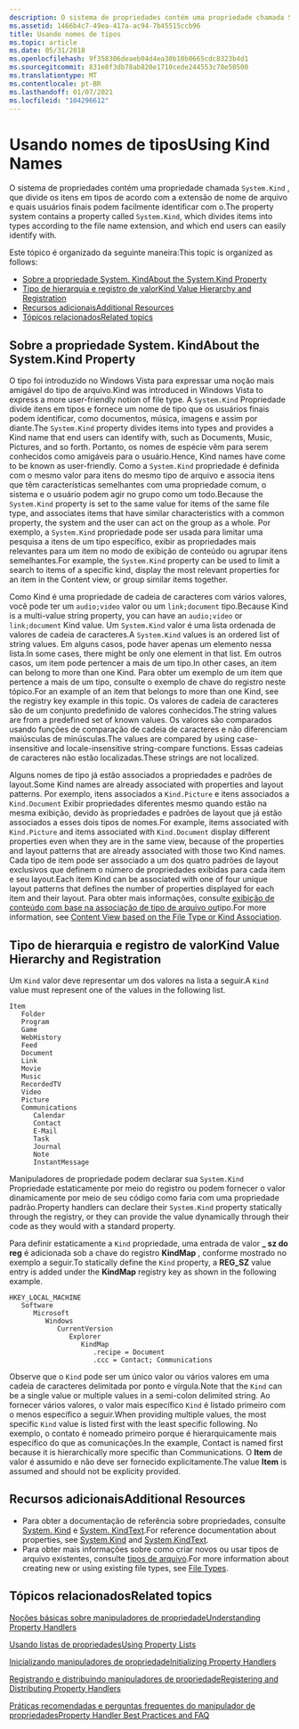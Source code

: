 ```yaml
---
description: O sistema de propriedades contém uma propriedade chamada System. Kind, que divide os itens em tipos de acordo com a extensão de nome de arquivo e quais usuários finais podem facilmente identificar com o.
ms.assetid: 1466b4c7-49ea-417a-ac94-7b45515ccb96
title: Usando nomes de tipos
ms.topic: article
ms.date: 05/31/2018
ms.openlocfilehash: 9f358306deaeb04d4ea30b10b0665cdc8323b4d1
ms.sourcegitcommit: 831e8f3db78ab820e1710cede244553c70e50500
ms.translationtype: MT
ms.contentlocale: pt-BR
ms.lasthandoff: 01/07/2021
ms.locfileid: "104296612"
---
```

# <a name="using-kind-names"></a><span data-ttu-id="0ea52-103">Usando nomes de tipos</span><span class="sxs-lookup"><span data-stu-id="0ea52-103">Using Kind Names</span></span>

<span data-ttu-id="0ea52-104">O sistema de propriedades contém uma propriedade chamada `System.Kind` , que divide os itens em tipos de acordo com a extensão de nome de arquivo e quais usuários finais podem facilmente identificar com o.</span><span class="sxs-lookup"><span data-stu-id="0ea52-104">The property system contains a property called `System.Kind`, which divides items into types according to the file name extension, and which end users can easily identify with.</span></span>

<span data-ttu-id="0ea52-105">Este tópico é organizado da seguinte maneira:</span><span class="sxs-lookup"><span data-stu-id="0ea52-105">This topic is organized as follows:</span></span>

-   [<span data-ttu-id="0ea52-106">Sobre a propriedade System. Kind</span><span class="sxs-lookup"><span data-stu-id="0ea52-106">About the System.Kind Property</span></span>](#about-the-systemkind-property)
-   [<span data-ttu-id="0ea52-107">Tipo de hierarquia e registro de valor</span><span class="sxs-lookup"><span data-stu-id="0ea52-107">Kind Value Hierarchy and Registration</span></span>](#kind-value-hierarchy-and-registration)
-   [<span data-ttu-id="0ea52-108">Recursos adicionais</span><span class="sxs-lookup"><span data-stu-id="0ea52-108">Additional Resources</span></span>](#additional-resources)
-   [<span data-ttu-id="0ea52-109">Tópicos relacionados</span><span class="sxs-lookup"><span data-stu-id="0ea52-109">Related topics</span></span>](#related-topics)

## <a name="about-the-systemkind-property"></a><span data-ttu-id="0ea52-110">Sobre a propriedade System. Kind</span><span class="sxs-lookup"><span data-stu-id="0ea52-110">About the System.Kind Property</span></span>

<span data-ttu-id="0ea52-111">O tipo foi introduzido no Windows Vista para expressar uma noção mais amigável do tipo de arquivo.</span><span class="sxs-lookup"><span data-stu-id="0ea52-111">Kind was introduced in Windows Vista to express a more user-friendly notion of file type.</span></span> <span data-ttu-id="0ea52-112">A `System.Kind` Propriedade divide itens em tipos e fornece um nome de tipo que os usuários finais podem identificar, como documentos, música, imagens e assim por diante.</span><span class="sxs-lookup"><span data-stu-id="0ea52-112">The `System.Kind` property divides items into types and provides a Kind name that end users can identify with, such as Documents, Music, Pictures, and so forth.</span></span> <span data-ttu-id="0ea52-113">Portanto, os nomes de espécie vêm para serem conhecidos como amigáveis para o usuário.</span><span class="sxs-lookup"><span data-stu-id="0ea52-113">Hence, Kind names have come to be known as user-friendly.</span></span> <span data-ttu-id="0ea52-114">Como a `System.Kind` propriedade é definida com o mesmo valor para itens do mesmo tipo de arquivo e associa itens que têm características semelhantes com uma propriedade comum, o sistema e o usuário podem agir no grupo como um todo.</span><span class="sxs-lookup"><span data-stu-id="0ea52-114">Because the `System.Kind` property is set to the same value for items of the same file type, and associates items that have similar characteristics with a common property, the system and the user can act on the group as a whole.</span></span> <span data-ttu-id="0ea52-115">Por exemplo, a `System.Kind` propriedade pode ser usada para limitar uma pesquisa a itens de um tipo específico, exibir as propriedades mais relevantes para um item no modo de exibição de conteúdo ou agrupar itens semelhantes.</span><span class="sxs-lookup"><span data-stu-id="0ea52-115">For example, the `System.Kind` property can be used to limit a search to items of a specific kind, display the most relevant properties for an item in the Content view, or group similar items together.</span></span>

<span data-ttu-id="0ea52-116">Como Kind é uma propriedade de cadeia de caracteres com vários valores, você pode ter um `audio;video` valor ou um `link;document` tipo.</span><span class="sxs-lookup"><span data-stu-id="0ea52-116">Because Kind is a multi-value string property, you can have an `audio;video` or `link;document` Kind value.</span></span> <span data-ttu-id="0ea52-117">Um `System.Kind` valor é uma lista ordenada de valores de cadeia de caracteres.</span><span class="sxs-lookup"><span data-stu-id="0ea52-117">A `System.Kind` values is an ordered list of string values.</span></span> <span data-ttu-id="0ea52-118">Em alguns casos, pode haver apenas um elemento nessa lista.</span><span class="sxs-lookup"><span data-stu-id="0ea52-118">In some cases, there might be only one element in that list.</span></span> <span data-ttu-id="0ea52-119">Em outros casos, um item pode pertencer a mais de um tipo.</span><span class="sxs-lookup"><span data-stu-id="0ea52-119">In other cases, an item can belong to more than one Kind.</span></span> <span data-ttu-id="0ea52-120">Para obter um exemplo de um item que pertence a mais de um tipo, consulte o exemplo de chave do registro neste tópico.</span><span class="sxs-lookup"><span data-stu-id="0ea52-120">For an example of an item that belongs to more than one Kind, see the registry key example in this topic.</span></span> <span data-ttu-id="0ea52-121">Os valores de cadeia de caracteres são de um conjunto predefinido de valores conhecidos.</span><span class="sxs-lookup"><span data-stu-id="0ea52-121">The string values are from a predefined set of known values.</span></span> <span data-ttu-id="0ea52-122">Os valores são comparados usando funções de comparação de cadeia de caracteres e não diferenciam maiúsculas de minúsculas.</span><span class="sxs-lookup"><span data-stu-id="0ea52-122">The values are compared by using case-insensitive and locale-insensitive string-compare functions.</span></span> <span data-ttu-id="0ea52-123">Essas cadeias de caracteres não estão localizadas.</span><span class="sxs-lookup"><span data-stu-id="0ea52-123">These strings are not localized.</span></span>

<span data-ttu-id="0ea52-124">Alguns nomes de tipo já estão associados a propriedades e padrões de layout.</span><span class="sxs-lookup"><span data-stu-id="0ea52-124">Some Kind names are already associated with properties and layout patterns.</span></span> <span data-ttu-id="0ea52-125">Por exemplo, itens associados a `Kind.Picture` e itens associados a `Kind.Document` Exibir propriedades diferentes mesmo quando estão na mesma exibição, devido às propriedades e padrões de layout que já estão associados a esses dois tipos de nomes.</span><span class="sxs-lookup"><span data-stu-id="0ea52-125">For example, items associated with `Kind.Picture` and items associated with `Kind.Document` display different properties even when they are in the same view, because of the properties and layout patterns that are already associated with those two Kind names.</span></span> <span data-ttu-id="0ea52-126">Cada tipo de item pode ser associado a um dos quatro padrões de layout exclusivos que definem o número de propriedades exibidas para cada item e seu layout.</span><span class="sxs-lookup"><span data-stu-id="0ea52-126">Each item Kind can be associated with one of four unique layout patterns that defines the number of properties displayed for each item and their layout.</span></span> <span data-ttu-id="0ea52-127">Para obter mais informações, consulte [exibição de conteúdo com base na associação de tipo de arquivo ou](/previous-versions/windows/desktop/legacy/ee330739(v=vs.85))tipo.</span><span class="sxs-lookup"><span data-stu-id="0ea52-127">For more information, see [Content View based on the File Type or Kind Association](/previous-versions/windows/desktop/legacy/ee330739(v=vs.85)).</span></span>

## <a name="kind-value-hierarchy-and-registration"></a><span data-ttu-id="0ea52-128">Tipo de hierarquia e registro de valor</span><span class="sxs-lookup"><span data-stu-id="0ea52-128">Kind Value Hierarchy and Registration</span></span>

<span data-ttu-id="0ea52-129">Um `Kind` valor deve representar um dos valores na lista a seguir.</span><span class="sxs-lookup"><span data-stu-id="0ea52-129">A `Kind` value must represent one of the values in the following list.</span></span>

```
Item
   Folder
   Program
   Game
   WebHistory
   Feed
   Document
   Link
   Movie
   Music
   RecordedTV
   Video
   Picture
   Communications
      Calendar
      Contact
      E-Mail
      Task
      Journal
      Note
      InstantMessage
```

<span data-ttu-id="0ea52-130">Manipuladores de propriedade podem declarar sua `System.Kind` Propriedade estaticamente por meio do registro ou podem fornecer o valor dinamicamente por meio de seu código como faria com uma propriedade padrão.</span><span class="sxs-lookup"><span data-stu-id="0ea52-130">Property handlers can declare their `System.Kind` property statically through the registry, or they can provide the value dynamically through their code as they would with a standard property.</span></span>

<span data-ttu-id="0ea52-131">Para definir estaticamente a `Kind` propriedade, uma entrada de valor **\_ sz do reg** é adicionada sob a chave do registro **KindMap** , conforme mostrado no exemplo a seguir.</span><span class="sxs-lookup"><span data-stu-id="0ea52-131">To statically define the `Kind` property, a **REG\_SZ** value entry is added under the **KindMap** registry key as shown in the following example.</span></span>

```
HKEY_LOCAL_MACHINE
   Software
      Microsoft
         Windows
            CurrentVersion
               Explorer
                  KindMap
                     .recipe = Document
                     .ccc = Contact; Communications
```

<span data-ttu-id="0ea52-132">Observe que o `Kind` pode ser um único valor ou vários valores em uma cadeia de caracteres delimitada por ponto e vírgula.</span><span class="sxs-lookup"><span data-stu-id="0ea52-132">Note that the `Kind` can be a single value or multiple values in a semi-colon delimited string.</span></span> <span data-ttu-id="0ea52-133">Ao fornecer vários valores, o valor mais específico `Kind` é listado primeiro com o menos específico a seguir.</span><span class="sxs-lookup"><span data-stu-id="0ea52-133">When providing multiple values, the most specific `Kind` value is listed first with the least specific following.</span></span> <span data-ttu-id="0ea52-134">No exemplo, o contato é nomeado primeiro porque é hierarquicamente mais específico do que as comunicações.</span><span class="sxs-lookup"><span data-stu-id="0ea52-134">In the example, Contact is named first because it is hierarchically more specific than Communications.</span></span> <span data-ttu-id="0ea52-135">O **Item** de valor é assumido e não deve ser fornecido explicitamente.</span><span class="sxs-lookup"><span data-stu-id="0ea52-135">The value **Item** is assumed and should not be explicity provided.</span></span>

## <a name="additional-resources"></a><span data-ttu-id="0ea52-136">Recursos adicionais</span><span class="sxs-lookup"><span data-stu-id="0ea52-136">Additional Resources</span></span>

-   <span data-ttu-id="0ea52-137">Para obter a documentação de referência sobre propriedades, consulte [System. Kind](./props-system-kind.md) e [System. KindText](./props-system-kindtext.md).</span><span class="sxs-lookup"><span data-stu-id="0ea52-137">For reference documentation about properties, see [System.Kind](./props-system-kind.md) and [System.KindText](./props-system-kindtext.md).</span></span>
-   <span data-ttu-id="0ea52-138">Para obter mais informações sobre como criar novos ou usar tipos de arquivo existentes, consulte [tipos de arquivo](../shell/fa-file-types.md).</span><span class="sxs-lookup"><span data-stu-id="0ea52-138">For more information about creating new or using existing file types, see [File Types](../shell/fa-file-types.md).</span></span>

## <a name="related-topics"></a><span data-ttu-id="0ea52-139">Tópicos relacionados</span><span class="sxs-lookup"><span data-stu-id="0ea52-139">Related topics</span></span>

<dl> <dt>

[<span data-ttu-id="0ea52-140">Noções básicas sobre manipuladores de propriedade</span><span class="sxs-lookup"><span data-stu-id="0ea52-140">Understanding Property Handlers</span></span>](./building-property-handlers-properties.md)
</dt> <dt>

[<span data-ttu-id="0ea52-141">Usando listas de propriedades</span><span class="sxs-lookup"><span data-stu-id="0ea52-141">Using Property Lists</span></span>](./building-property-handlers-property-lists.md)
</dt> <dt>

[<span data-ttu-id="0ea52-142">Inicializando manipuladores de propriedade</span><span class="sxs-lookup"><span data-stu-id="0ea52-142">Initializing Property Handlers</span></span>](./building-property-handlers-property-handlers.md)
</dt> <dt>

[<span data-ttu-id="0ea52-143">Registrando e distribuindo manipuladores de propriedade</span><span class="sxs-lookup"><span data-stu-id="0ea52-143">Registering and Distributing Property Handlers</span></span>](./prophand-reg-dist.md)
</dt> <dt>

[<span data-ttu-id="0ea52-144">Práticas recomendadas e perguntas frequentes do manipulador de propriedades</span><span class="sxs-lookup"><span data-stu-id="0ea52-144">Property Handler Best Practices and FAQ</span></span>](./prophand-bestprac-faq.md)
</dt> </dl>

 

 
